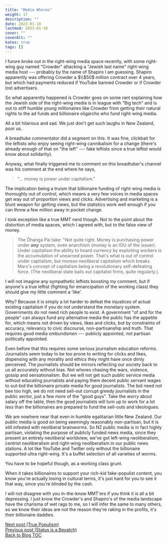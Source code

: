 ```yaml
---
title: "Media Whores"
weight: 17
description: ""
date: 2023-01-10
lastmod: 2023-01-10
cover: ""
coverAlt: ""
katex: true
tags: []
---
```


I furore broke out in the right-wing media space recently, with some right-wing guy 
named "Crowder" attacking a "Jewish last name" right-wing media host --- probably 
by the name of Shapiro I am guessing. Shapiro apparently was offering Crowder 
a $\\$50$ million contract over 4 years, but which had payments reduced if YouTube 
banned Crowder or if Crowder lost advertisers.

So what apparently happened is Crowder goes on some rant explaining how the Jewish 
side of the right-wing media is in league with "Big tech" and is out to stiff humble 
young millionaires like Crowder from getting their natural rights to the ad funds and 
billionaire oligarchs who fund right-wing media.

All a bit hilarious and sad. We just don't get such laughs in New Zealand, poor us.

A breadtube commentator did a segment on this. It was fine, clickbait for the 
leftists who enjoy seeing right-wing cannibalism for a change (there's already 
enough of that on "the left" --- fake leftists since a true leftist would know 
about solidarity).

Anyway, what finally triggered me to comment on this breadtuber's channel was his 
comment at the end where he says, 

> "... money is power under capitalism."

The implication being a truism that billionaire funding of right-wing media is 
thoroughly out of control, which means a very few voices in media spaces get way out 
of proportion views and clicks. Advertising and marketing is a blunt weapon for 
getting views, but the statistics work well enough if you can throw a few million 
away in pocket change.

I took exception like a true MMT nerd though. Not to the point about the distortion of 
media spaces, which I agreed with, but to the false view of money.

> The Ōhanga Pai take: "Not quite right. Money is purchasing power under **_any_**
system, even anarchism (money is an IOU of the issuer). Under capitalism the ability 
to hoard currency by exploiting workers is the accumulation of unearned power. That's 
what is out of control under capitalism, but moreso neoliberal capitalism which 
breaks Marx's concept of capitalism being a revolutionary self-defeating force. (The 
neoliberal state bails out capitalist firms, quite regularly.).

I will not imagine any sympathetic leftists boosting my comment, but if anyone's a 
true leftist (fighting for emancipation of the working class) they should give my 
little comment a 'like'. 

Why? Because it is simply a lot harder to defeat the injustices of actual 
existing capitalism if you do not understand the monetary system. Governments do not 
need rich people to exist. A government "of and for the people" can always fund any 
alternative media the public has the appetite for, which means not driven by views, 
likes and clicks, but by constraints of accuracy, relevancy to civic discourse, 
non-partisanship and truth. That requires good media ombundsmen --- publicly 
appointed, not partisan politically appointed.

Even before that this requires some serious journalism education reforms. 
Journalists seem today to be too prone to writing for clicks and likes, dispensing 
with any morality and ethics they might have once dimly perceived. The journalists 
should be mirrors reflecting our society back to us all accurately without bias. Not 
whores chasing the wars, violence, gossip and sensationalism. But we will not get such 
public service media without educating journalists and paying them decent public 
servant wages to out-bid the billionaire private media for good journalists. The bid 
need not bee too high, we do not need sell-out corrupt greedy journalists in the 
public sector, just a few more of the "good guys". Take the worry about salary off 
the table, then the good journalists will turn up to work for a lot less than the 
billionaires are prepared to fund the sell-outs and ideologues.

We are nowhere near that even in humble egalitarian little New Zealand. Our public 
media is good on being seemingly reasonably non-partisan, but it is still infested with 
neoliberal brainworms. So NZ public media is in fact highly partisan, violating the 
purpose of publicly funded news media, since they present an entirely neoliberal 
worldview, we've got left-wing neoliberalism, centrist neoliberalism and right-wing 
neoliberalism in our public news stations. A lot like YouTube and Twitter only 
without the billionaire supported ultra right-wing. It's a buffet selection of all 
varieties of worms.

You have to be hopeful though, as a working class grunt. 

When it takes billionaires to support your rich-kid fake-populist content, you know 
you're actually losing in cultural terms, it's just hard for you to see it that way, 
since you're blinded by the cash. 

I will not disagree with you in-the-know MMT'ers if you think it is all a bit 
depressing. I just know the Crowder's and Shapiro's of the media landscape have 
the charisma of wet rags to me, so I will infer the same to many others, so we know 
their ideas are not the reason they're raking in the profits, it's their billionaire 
daddies.


[Next post (True Populism)](../17_true_populism.md)  
[Previous post (Status is a Beyatch)](../15_status_bitches)    
[Back to Blog TOC](../)
